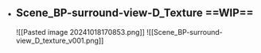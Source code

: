 - ## Scene_BP-surround-view-D_Texture ==WIP==
	![[Pasted image 20241018170853.png]]
	![[Scene_BP-surround-view_D_texture_v001.png]]